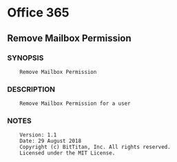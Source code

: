 # Office 365
## Remove Mailbox Permission
### SYNOPSIS
```
    Remove Mailbox Permission
```
### DESCRIPTION
```
    Remove Mailbox Permission for a user
```
### NOTES
```
    Version: 1.1
    Date: 29 August 2018
    Copyright (c) BitTitan, Inc. All rights reserved.
    Licensed under the MIT License.
```

